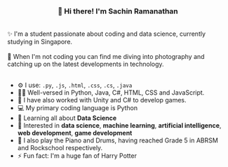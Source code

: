 <h3 align="center">👋 Hi there! I'm Sachin Ramanathan</h3>
<br>
✨ I'm a student passionate about coding and data science, currently studying in Singapore.
<br><br>
📱 When I'm not coding you can find me diving into photography and catching up on the latest developments in technology.
<br>
<br>

- ⚙️ I use: `.py`, `.js`, `.html`, `.css`, `.cs`, `.java`
- 👨‍💻 Well-versed in Python, Java, C#, HTML, CSS and JavaScript.
- 👾 I have also worked with Unity and C# to develop games.
- 💻 My primary coding language is Python 
- 🌱 Learning all about **Data Science**
- 💬 Interested in **data science**, **machine learning**, **artificial intelligence**, **web development**, **game development**
- 🎹 I also play the Piano and Drums, having reached Grade 5 in ABRSM and Rockschool respectively.
- ⚡️ Fun fact: I'm a huge fan of Harry Potter
